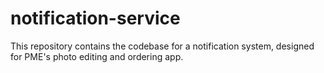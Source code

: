 # notification-service
This repository contains the codebase for a notification system, designed for PME's photo editing and ordering app.
